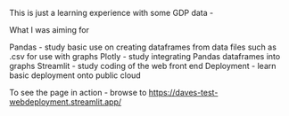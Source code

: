 This is just a learning experience with some GDP data - 

What I was aiming for

Pandas - study basic use on creating dataframes from data files such as .csv for use with graphs
Plotly - study integrating Pandas dataframes into graphs
Streamlit - study coding of the web front end
Deployment - learn basic deployment onto public cloud

To see the page in action - browse to https://daves-test-webdeployment.streamlit.app/
